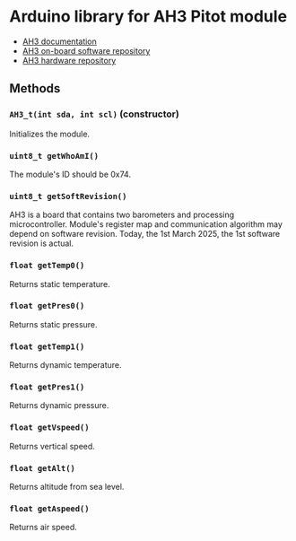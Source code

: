 # Arduino library for AH3 Pitot module
- [AH3 documentation](https://github.com/Barsy-Barsevich/AH3-software/blob/main/docs/AH3_soft_revision_1_manual.pdf)
- [AH3 on-board software repository](https://github.com/Barsy-Barsevich/AH3-software)
- [AH3 hardware repository](https://github.com/Barsy-Barsevich/AH3-hardware)

## Methods
### `AH3_t(int sda, int scl)` (constructor)
Initializes the module.
### `uint8_t getWhoAmI()`
The module's ID should be 0x74.
### `uint8_t getSoftRevision()`
AH3 is a board that contains two barometers and processing microcontroller. Module's register map and communication algorithm may depend on software revision. Today, the 1st March 2025, the 1st software revision is actual.
### `float getTemp0()`
Returns static temperature.
### `float getPres0()`
Returns static pressure.
### `float getTemp1()`
Returns dynamic temperature.
### `float getPres1()`
Returns dynamic pressure.
### `float getVspeed()`
Returns vertical speed.
### `float getAlt()`
Returns altitude from sea level.
### `float getAspeed()`
Returns air speed.